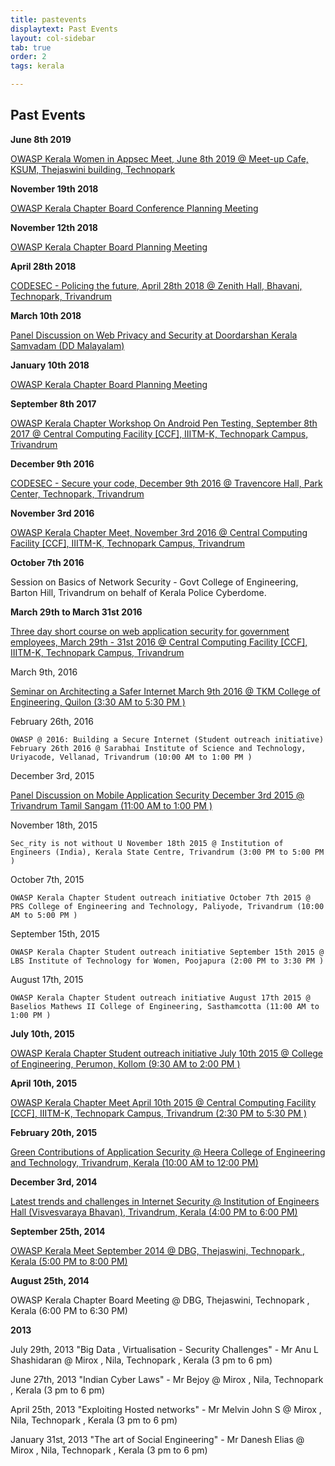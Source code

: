 ```yaml
---
title: pastevents
displaytext: Past Events
layout: col-sidebar
tab: true
order: 2
tags: kerala

---
```


## Past Events

**June 8th 2019**

[OWASP Kerala Women in Appsec Meet, June 8th 2019 @ Meet-up Cafe, KSUM, Thejaswini building, Technopark](events/june2019)

**November 19th 2018**

[OWASP Kerala Chapter Board Conference Planning Meeting](events/19november2018)

**November 12th 2018**

[OWASP Kerala Chapter Board Planning Meeting](events/12november2018) 

**April 28th 2018**

[CODESEC - Policing the future, April 28th 2018 @ Zenith Hall, Bhavani, Technopark, Trivandrum](events/april2018)

**March 10th 2018**

[Panel Discussion on Web Privacy and Security at Doordarshan Kerala Samvadam (DD Malayalam) ](events/march2018)

**January 10th 2018**

[OWASP Kerala Chapter Board Planning Meeting](events/january2018)

**September 8th 2017**

[OWASP Kerala Chapter Workshop On Android Pen Testing, September 8th 2017 @ Central Computing Facility [CCF], IIITM-K, Technopark Campus, Trivandrum](events/september2017)

**December 9th 2016**

[CODESEC - Secure your code, December 9th 2016 @ Travencore Hall, Park Center, Technopark, Trivandrum](9December2016)

**November 3rd 2016**

[OWASP Kerala Chapter Meet, November 3rd 2016 @ Central Computing Facility [CCF], IIITM-K, Technopark Campus, Trivandrum](/3November2016.html)

**October 7th 2016**

  Session on Basics of Network Security - Govt College of Engineering, Barton Hill, Trivandrum on behalf of Kerala Police Cyberdome.

**March 29th to March 31st 2016**

  [Three day short course on web application security for government employees, March 29th - 31st 2016 @ Central Computing Facility [CCF], IIITM-K, Technopark Campus, Trivandrum](2931March2016)

March 9th, 2016

  [Seminar on Architecting a Safer Internet March 9th 2016 @ TKM College of Engineering, Quilon (3:30 AM to 5:30 PM )](9March2016)

February 26th, 2016

    OWASP @ 2016: Building a Secure Internet (Student outreach initiative) February 26th 2016 @ Sarabhai Institute of Science and Technology, Uriyacode, Vellanad, Trivandrum (10:00 AM to 1:00 PM )

December 3rd, 2015

   [Panel Discussion on Mobile Application Security December 3rd 2015 @ Trivandrum Tamil Sangam (11:00 AM to 1:00 PM )](3December2015)

November 18th, 2015

    Sec_rity is not without U November 18th 2015 @ Institution of Engineers (India), Kerala State Centre, Trivandrum (3:00 PM to 5:00 PM )

October 7th, 2015

    OWASP Kerala Chapter Student outreach initiative October 7th 2015 @ PRS College of Engineering and Technology, Paliyode, Trivandrum (10:00 AM to 5:00 PM )

September 15th, 2015

    OWASP Kerala Chapter Student outreach initiative September 15th 2015 @ LBS Institute of Technology for Women, Poojapura (2:00 PM to 3:30 PM )

August 17th, 2015

    OWASP Kerala Chapter Student outreach initiative August 17th 2015 @ Baselios Mathews II College of Engineering, Sasthamcotta (11:00 AM to 1:00 PM )

**July 10th, 2015**

[OWASP Kerala Chapter Student outreach initiative July 10th 2015 @ College of Engineering, Perumon, Kollom (9:30 AM to 2:00 PM )](events/july2015)

**April 10th, 2015**

[OWASP Kerala Chapter Meet April 10th 2015 @ Central Computing Facility [CCF], IIITM-K, Technopark Campus, Trivandrum (2:30 PM to 5:30 PM )](events/april2015)

**February 20th, 2015**

[Green Contributions of Application Security @ Heera College of Engineering and Technology, Trivandrum, Kerala (10:00 AM to 12:00 PM)](events/february2015)

**December 3rd, 2014**

[Latest trends and challenges in Internet Security @ Institution of Engineers Hall (Visvesvaraya Bhavan), Trivandrum, Kerala (4:00 PM to 6:00 PM)](events/Keraladec2014internetsecurity)

**September 25th, 2014**

[OWASP Kerala Meet September 2014 @ DBG, Thejaswini, Technopark , Kerala (5:00 PM to 8:00 PM)](events/Keralameetsep2014)

**August 25th, 2014**

OWASP Kerala Chapter Board Meeting @ DBG, Thejaswini, Technopark , Kerala (6:00 PM to 6:30 PM)

**2013**

July 29th, 2013 "Big Data , Virtualisation - Security Challenges" - Mr Anu L Shashidaran @ Mirox , Nila, Technopark , Kerala (3 pm to 6 pm)


June 27th, 2013 "Indian Cyber Laws" - Mr Bejoy @ Mirox , Nila, Technopark , Kerala (3 pm to 6 pm)


April 25th, 2013 "Exploiting Hosted networks" - Mr Melvin John S @ Mirox , Nila, Technopark , Kerala (3 pm to 6 pm)


January 31st, 2013 "The art of Social Engineering" - Mr Danesh Elias @ Mirox , Nila, Technopark , Kerala (3 pm to 6 pm)
